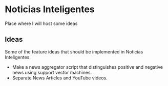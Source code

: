 # Noticias Inteligentes
Place where I will host some ideas

## Ideas
Some of the feature ideas that should be implemented in Noticias Inteligentes.

- Make a news aggregator script that distinguishes positive and negative news using support vector machines.
- Separate News Articles and YouTube videos.
